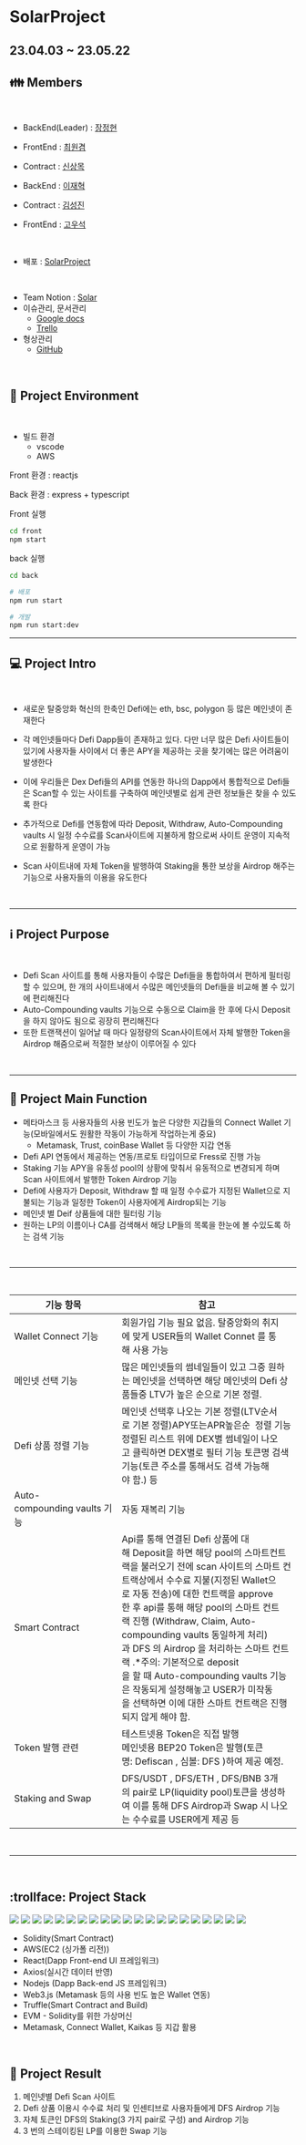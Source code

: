 # SolarProject

## **23.04.03 ~ 23.05.22**

## :family: Members

<br>

- BackEnd(Leader) : [장정현](https://github.com/JJeonghyun)

- FrontEnd : [최원겸](https://github.com/HGWA333)

- Contract : [신상목](https://github.com/pippen11)

- BackEnd : [이재혁](https://github.com/LeeJaeHyekk)

- Contract : [김성진](https://github.com/rainbow96bear)

- FrontEnd : [고우석](https://github.com/Koh-U-Seok)

<br>

- 배포 : [SolarProject](solar.jaeko.block7.errorcode.help)

<br>

- Team Notion : [Solar](https://cubic-lute-8d9.notion.site/Solar-Project-0c507701ffb94eaaa6cfee118dca2dee)
- 이슈관리, 문서관리
  - [Google docs](https://drive.google.com/drive/folders/1b9ufoZdiu1xlUCZL6r3i2ogg93BuYYNQ)
  - [Trello](https://trello.com/b/jLBc46G8/team-project)
- 형상관리
  - [GitHub](https://github.com/JJeonghyun/SolarProject)

<br>

## :floppy_disk: Project Environment

<br>

- 빌드 환경
  - vscode
  - AWS

Front 환경 : reactjs

Back 환경 : express + typescript

Front 실행

```bash
cd front
npm start
```

back 실행

```bash
cd back

# 배포
npm run start

# 개발
npm run start:dev
```

---

## :computer: Project Intro

<br>

- 새로운 탈중앙화 혁신의 한축인 Defi에는 eth, bsc, polygon 등 많은 메인넷이 존재한다
- 각 메인넷들마다 Defi Dapp들이 존재하고 있다. 다만 너무 많은 Defi 사이트들이 있기에 사용자들 사이에서 더 좋은 APY을 제공하는 곳을 찾기에는 많은 어려움이 발생한다
- 이에 우리들은 Dex Defi들의 API를 연동한 하나의 Dapp에서 통합적으로 Defi들은 Scan할 수 있는 사이트를 구축하여 메인넷별로 쉽게 관련 정보들은 찾을 수 있도록 한다
- 추가적으로 Defi를 연동함에 따라 Deposit, Withdraw, Auto-Compounding vaults 시 일정 수수료를 Scan사이트에 지불하게 함으로써 사이트 운영이 지속적으로 원활하게 운영이 가능

- Scan 사이트내에 자체 Token을 발행하여 Staking을 통한 보상을 Airdrop 해주는 기능으로 사용자들의 이용을 유도한다

 <br>

---

## :information_source: Project Purpose

<br>

- Defi Scan 사이트를 통해 사용자들이 수많은 Defi들을 통합하여서 편하게 필터링 할 수 있으며, 한 개의 사이트내에서 수많은 메인넷들의 Defi들을 비교해 볼 수 있기에 편리해진다
- Auto-Compounding vaults 기능으로 수동으로 Claim을 한 후에 다시 Deposit을 하지 않아도 됨으로 굉장히 편리해진다
- 또한 트랜잭션이 일어날 때 마다 일정량의 Scan사이트에서 자체 발행한 Token을 Airdrop 해줌으로써 적절한 보상이 이루어질 수 있다

<br>

---

## :satellite: Project Main Function

- 메타마스크 등 사용자들의 사용 빈도가 높은 다양한 지갑들의 Connect Wallet 기능(모바일에서도 원활한 작동이 가능하게 작업하는게 중요)
  - Metamask, Trust, coinBase Wallet 등 다양한 지갑 연동
- Defi API 연동에서 제공하는 연동/프로토 타입이므로 Fress로 진행 가능
- Staking 기능 APY을 유동성 pool의 상황에 맞춰서 유동적으로 변경되게 하며 Scan 사이트에서 발행한 Token Airdrop 기능
- Defi에 사용자가 Deposit, Withdraw 할 때 일정 수수료가 지정된 Wallet으로 지불되는 기능과 일정한 Token이 사용자에게 Airdrop되는 기능
- 메인넷 별 Deif 상품들에 대한 필터링 기능
- 원하는 LP의 이름이나 CA를 검색해서 해당 LP들의 목록을 한눈에 볼 수있도록 하는 검색 기능


<br>

---

<br>

| 기능 항목                    | 참고                                                                                                                                                                                                                                                                                                                                                                                                                                                                                                              |
| ---------------------------- | ----------------------------------------------------------------------------------------------------------------------------------------------------------------------------------------------------------------------------------------------------------------------------------------------------------------------------------------------------------------------------------------------------------------------------------------------------------------------------------------------------------------- |
| Wallet Connect 기능          | 회원가입 기능 필요 없음. 탈중앙화의 취지에 맞게 USER들의 Wallet Connet 를 통해 사용 가능                                                                                                                                                                                                                                                                                                                                                                                                                          |
| 메인넷 선택 기능             | 많은 메인넷들의 썸네일들이 있고 그중 원하는 메인넷을 선택하면 해당 메인넷의 Defi 상품들중 LTV가 높은 순으로 기본 정렬.                                                                                                                                                                                                                                                                                                                                                                                            |
| Defi 상품 정렬 기능          | 메인넷 선택후 나오는 기본 정렬(LTV순서로 기본 정렬)APY또는APR높은순  정렬 기능정렬된 리스트 위에 DEX별 썸네일이 나오고 클릭하면 DEX별로 필터 기능 토큰명 검색기능(토큰 주소를 통해서도 검색 가능해야 함.) 등                                                                                                                                                                                                                                                                                                      |
| Auto-compounding vaults 기능 | 자동 재복리 기능                                                                                                                                                                                                                                                                                                                                                                                                                                                                                                  |
| Smart Contract               | Api를 통해 연결된 Defi 상품에 대해 Deposit을 하면 해당 pool의 스마트컨트랙을 불러오기 전에 scan 사이트의 스마트 컨트랙상에서 수수료 지불(지정된 Wallet으로 자동 전송)에 대한 컨트랙을 approve한 후 api를 통해 해당 pool의 스마트 컨트랙 진행 (Withdraw, Claim, Auto-compounding vaults 동일하게 처리)과 DFS 의 Airdrop 을 처리하는 스마트 컨트랙 .\*주의: 기본적으로 deposit을 할 때 Auto-compounding vaults 기능은 작동되게 설정해놓고 USER가 미작동을 선택하면 이에 대한 스마트 컨트랙은 진행되지 않게 해야 함. |
| Token 발행 관련              | 테스트넷용 Token은 직접 발행<br> 메인넷용 BEP20 Token은 발행(토큰명: Defiscan , 심볼: DFS )하여 제공 예정.                                                                                                                                                                                                                                                                                                                                                                                                        |
| Staking and Swap             | DFS/USDT , DFS/ETH , DFS/BNB 3개의 pair로 LP(liquidity pool)토큰을 생성하여 이를 통해 DFS Airdrop과 Swap 시 나오는 수수료를 USER에게 제공 등                                                                                                                                                                                                                                                                                                                                                                      |


<br>

---

<br>

## :trollface: Project Stack

<img src="https://img.shields.io/badge/HTML5-E34F26?style=flat&logo=HTML5&logoColor=white"/>
<img src="https://img.shields.io/badge/CSS3-1572B6?style=flat&logo=CSS3&logoColor=white"/>
<img src="https://img.shields.io/badge/JavaScript-F7DF1E?style=flat&logo=JavaScript&logoColor=white"/>
<img src="https://img.shields.io/badge/React-61DAFB?style=flat&logo=React&logoColor=white"/>
<img src="https://img.shields.io/badge/Redux-764ABC?style=flat&logo=Redux&logoColor=white"/>
<img src="https://img.shields.io/badge/Node.js-339933?style=flat&logo=Node.js&logoColor=white"/>
<img src="https://img.shields.io/badge/Github-181717?style=flat&logo=Github&logoColor=white"/>
<img src="https://img.shields.io/badge/mySQL-4479A1?style=flat&logo=MySQL&logoColor=white"/>
<img src="https://img.shields.io/badge/solidity-363636?style=flat&logo=solidity&logoColor=white"/>
<img src="https://img.shields.io/badge/axios-5A29E4?style=flat&logo=axios&logoColor=white"/>
<img src="https://img.shields.io/badge/amazonaws-232F3E?style=flat&logo=amazonaws&logoColor=white"/>
<img src="https://img.shields.io/badge/web3.js-F16822?style=flat&logo=web3.js&logoColor=white"/>
<img src="https://img.shields.io/badge/figma-F24E1E?style=flat&logo=figma&logoColor=white"/>
<img src="https://img.shields.io/badge/remix-000000?style=flat&logo=remix&logoColor=white"/>
<img src="https://img.shields.io/badge/typescript-3178C6?style=flat&logo=typescript&logoColor=white"/>
<img src="https://img.shields.io/badge/trello-0052CC?style=flat&logo=trello&logoColor=white"/>
<img src="https://img.shields.io/badge/awsamplify-FF9900?style=flat&logo=awsamplify&logoColor=white"/>
<img src="https://img.shields.io/badge/notion-000000?style=flat&logo=notion&logoColor=white"/>
<img src="https://img.shields.io/badge/googlesheets-34A853?style=flat&logo=googlesheets&logoColor=white"/>
<img src="https://img.shields.io/badge/filezilla-BF0000?style=flat&logo=filezilla&logoColor=white"/>
<img src="https://img.shields.io/badge/ubuntu-E95420?style=flat&logo=ubuntu&logoColor=white"/>


- Solidity(Smart Contract)
- AWS(EC2 (싱가폴 리전))
- React(Dapp Front-end UI 프레임워크)
- Axios(실시간 데이터 반영)
- Nodejs (Dapp Back-end JS 프레임워크)
- Web3.js (Metamask 등의 사용 빈도 높은 Wallet 연동)
- Truffle(Smart Contract and Build)
- EVM - Solidity를 위한 가상머신
- Metamask, Connect Wallet, Kaikas 등 지갑 활용

<br>

## :memo: Project Result

1. 메인넷별 Defi Scan 사이트
2. Defi 상품 이용시 수수료 처리 및 인센티브로 사용자들에게 DFS Airdrop 기능
3. 자체 토큰인 DFS의 Staking(3 가지 pair로 구성) and Airdrop 기능
4. 3 번의 스테이킹된 LP를 이용한 Swap 기능
